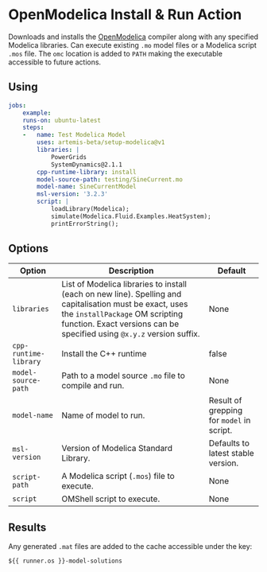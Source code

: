 # OpenModelica Install & Run Action
Downloads and installs the [OpenModelica](https://openmodelica.org/) compiler along with any specified Modelica libraries. Can execute existing `.mo` model files or a Modelica script `.mos` file. The `omc` location is added to `PATH` making the executable accessible to future actions.

## Using
```yaml
jobs:
    example:
    runs-on: ubuntu-latest
    steps:
    -   name: Test Modelica Model
        uses: artemis-beta/setup-modelica@v1
        libraries: |
            PowerGrids
            SystemDynamics@2.1.1
        cpp-runtime-library: install
        model-source-path: testing/SineCurrent.mo
        model-name: SineCurrentModel
        msl-version: '3.2.3'
        script: |
            loadLibrary(Modelica);
            simulate(Modelica.Fluid.Examples.HeatSystem);
            printErrorString();
```

## Options
|**Option**|**Description**|**Default**|
|---|---|---|
|`libraries`|List of Modelica libraries to install (each on new line). Spelling and capitalisation must be exact, uses the `installPackage` OM scripting function. Exact versions can be specified using `@x.y.z` version suffix. |None|
|`cpp-runtime-library`|Install the C++ runtime|false|
|`model-source-path`|Path to a model source `.mo` file to compile and run.|None|
|`model-name`|Name of model to run.|Result of grepping for `model` in script.|
|`msl-version`|Version of Modelica Standard Library.|Defaults to latest stable version.|
|`script-path`|A Modelica script (`.mos`) file to execute.|None|
|`script`|OMShell script to execute.|None|

## Results
Any generated `.mat` files are added to the cache accessible under the key:

`${{ runner.os }}-model-solutions`